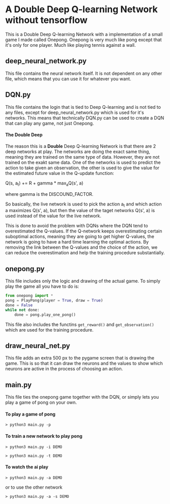 # A Double Deep Q-learning Network without tensorflow
This is a Double Deep Q-learning Network with a implementation of a small game I
made called Onepong. Onepong is very much like pong except that it's only for
one player. Much like playing tennis against a wall.

## deep_neural_network.py
This file contains the neural network itself. It is not dependent on any other
file, which means that you can use it for whatever you want.

## DQN.py
This file contains the login that is tied to Deep Q-learning and is not tied to
any files, except for deep_neural_network.py which is used for it's networks.
This means that technically DQN.py can be used to create a DQN that can play
any game, not just Onepong.

#### The Double Deep
The reason this is a **Double** Deep Q-learning Network is that there are 2 deep
networks at play. The networks are doing the exact same thing, meaning they are
trained on the same type of data. However, they are not trained on the exakt
same data. One of the networks is used to predict the action to take given an
observation, the other is used to give the value for the estimated future value
in the Q-update function:

Q(s, a<sub>t</sub>) += R + gamma * max<sub>a</sub>Q(s', a)

where gamma is the DISCOUND_FACTOR.

So basically, the live network is used to pick the action a<sub>t</sub> and
which action a maximizes Q(s', a), but then the value of the taget networks
Q(s', a) is used instead of the value for the live network.

This is done to avoid the problem with DQNs where the DQN tend to overestimated
the Q-values. If the Q-network keeps overestimating certain suboptimal actions,
meaning they are going to get higher Q-values, the network is going to have a
hard time learning the optimal actions. By removing the link between the Q-values
and the choice of the action, we can reduce the overestimation and help the
training procedure substantially.

## onepong.py
This file includes only the logic and drawing of the actual game. To simply
play the game all you have to do is:
```python
from onepong import *
pong = PlayPong(player = True, draw = True)
done = False
while not done:
    done = pong.play_one_pong()
```
This file also includes the functins `get_reward()` and `get_observation()`
which are used for the training procedure.

## draw_neural_net.py
This file adds an extra 500 px to the pygame screen that is drawing the game.
This is so that it can draw the neurons and the values to show which neurons
are active in the process of choosing an action.

## main.py
This file ties the onepong game together with the DQN, or simply lets you play
a game of pong on your own.

#### To play a game of pong
`> python3 main.py -p`

#### To train a new network to play pong
`> python3 main.py -i DEMO`

`> python3 main.py -t DEMO`

#### To watch the ai play
`> python3 main.py -a DEMO`

or to use the other network

`> python3 main.py -a -s DEMO`
